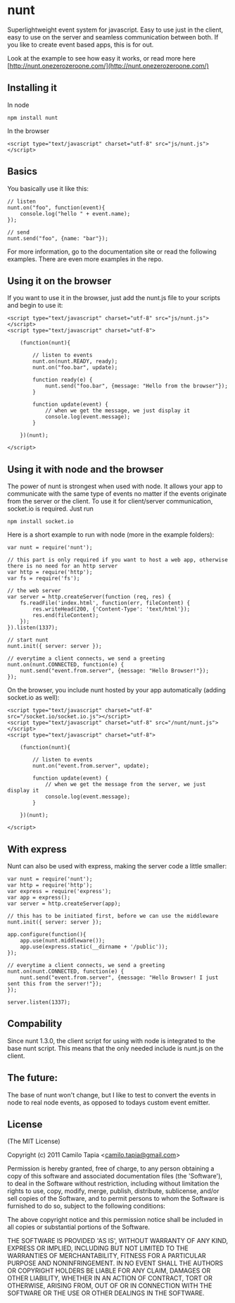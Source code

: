# nunt

Superlightweight event system for javascript. Easy to use just in the client, easy to use on the server and seamless communication between both. If you like to create event based apps, this is for out.

Look at the example to see how easy it works, or read more here [http://nunt.onezerozeroone.com/](http://nunt.onezerozeroone.com/)

## Installing it

In node

	npm install nunt

In the browser

	<script type="text/javascript" charset="utf-8" src="js/nunt.js"></script>

## Basics

You basically use it like this:

	// listen
	nunt.on("foo", function(event){
    	console.log("hello " + event.name);
	});

	// send
	nunt.send("foo", {name: "bar"});

For more information, go to the documentation site or read the following examples. There are even more examples in the repo.

## Using it on the browser

If you want to use it in the browser, just add the nunt.js file to your scripts and begin to use it:

    <script type="text/javascript" charset="utf-8" src="js/nunt.js"></script>
    <script type="text/javascript" charset="utf-8">

        (function(nunt){

            // listen to events
            nunt.on(nunt.READY, ready);
            nunt.on("foo.bar", update);

            function ready(e) {
                nunt.send("foo.bar", {message: "Hello from the browser"});
            }

            function update(event) {
                // when we get the message, we just display it
                console.log(event.message);
            }

        })(nunt);

    </script>

## Using it with node and the browser

The power of nunt is strongest when used with node. It allows your app to communicate with the same type of events no matter if the events originate from the server or the client. To use it for client/server communication, socket.io is required. Just run 

	npm install socket.io 

Here is a short example to run with node (more in the example folders):

	var nunt = require('nunt');

	// this part is only required if you want to host a web app, otherwise there is no need for an http server
	var http = require('http');
	var fs = require('fs');
	
	// the web server
	var server = http.createServer(function (req, res) {
    	fs.readFile('index.html', function(err, fileContent) { 
        	res.writeHead(200, {'Content-Type': 'text/html'});
	        res.end(fileContent);
    	});
	}).listen(1337);

	// start nunt
	nunt.init({ server: server });

	// everytime a client connects, we send a greeting
	nunt.on(nunt.CONNECTED, function(e) {
    	nunt.send("event.from.server", {message: "Hello Browser!"});
	});

On the browser, you include nunt hosted by your app automatically (adding socket.io as well):

    <script type="text/javascript" charset="utf-8" src="/socket.io/socket.io.js"></script>
    <script type="text/javascript" charset="utf-8" src="/nunt/nunt.js"></script>
    <script type="text/javascript" charset="utf-8">

        (function(nunt){

            // listen to events
            nunt.on("event.from.server", update);

            function update(event) {
                // when we get the message from the server, we just display it
                console.log(event.message);
            }

        })(nunt);

    </script>

## With express
Nunt can also be used with express, making the server code a little smaller:

	var nunt = require('nunt');
	var http = require('http');
	var express = require('express');
	var app = express();
	var server = http.createServer(app);

	// this has to be initiated first, before we can use the middleware
	nunt.init({ server: server });

	app.configure(function(){
    	app.use(nunt.middleware());
	    app.use(express.static(__dirname + '/public'));
	});

	// everytime a client connects, we send a greeting
	nunt.on(nunt.CONNECTED, function(e) {
    	nunt.send("event.from.server", {message: "Hello Browser! I just sent this from the server!"});
	});

	server.listen(1337);

## Compability
Since nunt 1.3.0, the client script for using with node is integrated to the base nunt script. This means that the only needed include is nunt.js on the client.

## The future:
The base of nunt won't change, but I like to test to convert the events in node to real node events, as opposed to todays custom event emitter. 

## License 

(The MIT License)

Copyright (c) 2011 Camilo Tapia &lt;camilo.tapia@gmail.com&gt;

Permission is hereby granted, free of charge, to any person obtaining
a copy of this software and associated documentation files (the
'Software'), to deal in the Software without restriction, including
without limitation the rights to use, copy, modify, merge, publish,
distribute, sublicense, and/or sell copies of the Software, and to
permit persons to whom the Software is furnished to do so, subject to
the following conditions:

The above copyright notice and this permission notice shall be
included in all copies or substantial portions of the Software.

THE SOFTWARE IS PROVIDED 'AS IS', WITHOUT WARRANTY OF ANY KIND,
EXPRESS OR IMPLIED, INCLUDING BUT NOT LIMITED TO THE WARRANTIES OF
MERCHANTABILITY, FITNESS FOR A PARTICULAR PURPOSE AND NONINFRINGEMENT.
IN NO EVENT SHALL THE AUTHORS OR COPYRIGHT HOLDERS BE LIABLE FOR ANY
CLAIM, DAMAGES OR OTHER LIABILITY, WHETHER IN AN ACTION OF CONTRACT,
TORT OR OTHERWISE, ARISING FROM, OUT OF OR IN CONNECTION WITH THE
SOFTWARE OR THE USE OR OTHER DEALINGS IN THE SOFTWARE.